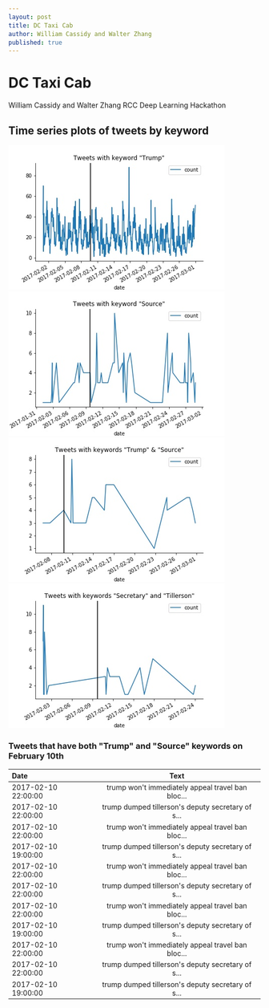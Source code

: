 ```yaml
---
layout: post
title: DC Taxi Cab
author: William Cassidy and Walter Zhang
published: true
---
```


# DC Taxi Cab
William Cassidy and Walter Zhang
RCC Deep Learning Hackathon

## Time series plots of tweets by keyword

![Figure 1](images/trump_tweets.jpg)
![Figure 2](images/source_tweets.jpg)
![Figure 3](images/trump_and_source_tweets.jpg)
![Figure 4](images/secretary_and_tillerson_tweets.jpg)

### Tweets that have both "Trump" and "Source" keywords on February 10th

| Date | Text |
| :--- | :--: |
| 2017-02-10 22:00:00 | trump won't immediately appeal travel ban bloc... |
| 2017-02-10 22:00:00 | trump dumped tillerson's deputy secretary of s... |
| 2017-02-10 22:00:00 | trump won't immediately appeal travel ban bloc... |
| 2017-02-10 19:00:00 | trump dumped tillerson's deputy secretary of s... |
| 2017-02-10 22:00:00 | trump won't immediately appeal travel ban bloc... |
| 2017-02-10 22:00:00 | trump dumped tillerson's deputy secretary of s... |
| 2017-02-10 22:00:00 | trump won't immediately appeal travel ban bloc... |
| 2017-02-10 19:00:00 | trump dumped tillerson's deputy secretary of s... |
| 2017-02-10 22:00:00 | trump won't immediately appeal travel ban bloc... |
| 2017-02-10 22:00:00 | trump dumped tillerson's deputy secretary of s... |
| 2017-02-10 19:00:00 | trump dumped tillerson's deputy secretary of s... |


